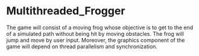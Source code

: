 # Multithreaded_Frogger
The game will consist of a moving frog whose objective is to get to the end of a simulated path without being hit by moving obstacles. The frog will jump and move by user input. Moreover, the graphics component of the game will depend on thread parallelism and synchronization.
